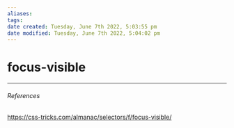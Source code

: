 ```yaml
---
aliases: 
tags: 
date created: Tuesday, June 7th 2022, 5:03:55 pm
date modified: Tuesday, June 7th 2022, 5:04:02 pm
---
```


# focus-visible

---

###### References

https://css-tricks.com/almanac/selectors/f/focus-visible/
